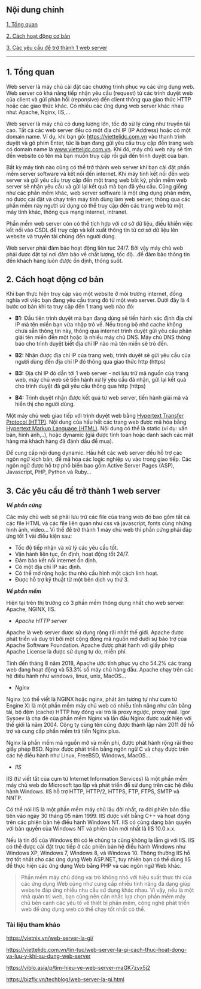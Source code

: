 ## <a name="" >Nội dung chính</a>
[1. Tổng quan](#1)

[2. Cách hoạt động cơ bản](#2)

[3. Các yêu cầu để trở thành 1 web server](#3)

___

## <a name="1" >1. Tổng quan</a>

Web server là máy chủ cài đặt các chương trình phục vụ các ứng dụng web. Web server có khả năng tiếp nhận yêu cầu (request) từ các trình duyệt web của client và gửi phản hồi (reponsive) đến client thông qua giao thức HTTP hoặc các giao thức khác. Có nhiều các ứng dụng web server khác nhau như: Apache, Nginx, IIS,… 

Web server là máy chủ có dung lượng lớn, tốc độ xử lý cũng như truyền tải cao. Tất cả các web server đều có một địa chỉ IP (IP Address) hoặc có một domain name. Ví dụ, khi bạn gõ: https://viettelidc.com.vn vào thanh trình duyệt và gõ phím Enter, tức là bạn đang gửi yêu cầu truy cập đến trang web có domain name là www.viettelidc.com.vn. Khi đó, máy chủ web này sẽ tìm đến website có tên mà bạn muốn truy cập rồi gửi đến trình duyệt của bạn.

Bất kỳ máy tính nào cũng có thể trở thành web server khi bạn cài đặt phần mềm server software và kết nối đến internet. Khi máy tính kết nối đến web server và gửi yêu cầu truy cập đến một trang web bất kỳ, phần mềm web server sẽ nhận yêu cầu và gửi lại kết quả mà bạn đã yêu cầu. Cũng giống như các phần mềm khác, web server software là một ứng dụng phần mềm, nó được cài đặt và chạy trên máy tính dùng làm web server, thông qua các phần mềm này người sử dụng có thể truy cập đến các trang web từ một máy tính khác, thông qua mạng internet, intranet.

Phần mềm web server còn có thể tích hợp với cơ sở dữ liệu, điều khiển việc kết nối vào CSDL để truy cập và kết xuất thông tin từ cơ sở dữ liệu lên website và truyền tải chúng đến người dùng. 

Web server phải đảm bảo hoạt động liên tục 24/7. Bởi vậy máy chủ web phải được đặt tại nơi đảm bảo về chất lượng, tốc độ...để đảm bảo thông tin đến khách hàng luôn được ổn định, thông suốt. 

## <a name="2" >2. Cách hoạt động cơ bản</a>

Khi bạn thực hiện truy cập vào một website ở môi trường internet, đồng nghĩa với việc bạn đang yêu cầu trang đó từ một web server. Dưới đây là 4 bước cơ bản khi ta truy cập đến 1 trang web nào đó:

  - **B1:** Đầu tiên trình duyệt mà bạn đang dùng sẽ tiến hành xác định địa chỉ IP mà tên miền bạn vừa nhập trỏ về. Nếu trong bộ nhớ cache không chứa sẵn thông tin này, thông qua internet trình duyệt gửi yêu cầu phân giải tên miền đến một hoặc là nhiều máy chủ DNS. Máy chủ DNS thông báo cho trình duyệt biết địa chỉ IP nào mà tên miền sẽ trỏ đến. 

  - **B2:** Nhận được địa chỉ IP của trang web, trình duyệt sẽ gửi yêu cầu của người dùng đến địa chỉ IP đó thông qua giao thức http (https)

  - **B3:** Địa chỉ IP đó dẫn tới 1 web server - nơi lưu trữ mã nguồn của trang web, máy chủ web sẽ tiến hành xử lý yêu cầu đã nhận, gửi lại kết quả cho trình duyệt đã gửi yêu cầu thông qua http (https)

  - **B4:** Trình duyệt nhận được kết quả từ web server, tiến hành giải mã và hiển thị cho người dùng.

Một máy chủ web giao tiếp với trình duyệt web bằng [Hypertext Transfer Protocol (HTTP)](https://vietnix.vn/http-la-gi/). Nội dung của hầu hết các trang web được mã hóa bằng [Hypertext Markup Language (HTML)](https://vietnix.vn/html-la-gi/). Nội dung có thể là static (ví dụ: văn bản, hình ảnh,..), hoặc dynamic (giá được tính toán hoặc danh sách các mặt hàng mà khách hàng đã đánh dấu để mua).

Để cung cấp nội dung dynamic. Hầu hết các web server đều hỗ trợ các ngôn ngữ kịch bản, để mã hóa các logic nghiệp vụ vào trong giao tiếp. Các ngôn ngữ được hỗ trợ phổ biến bao gồm Active Server Pages (ASP), Javascript, PHP, Python và Ruby...

## <a name="3" >3. Các yêu cầu để trở thành 1 web server</a>

_**Về phần cứng**_

Các máy chủ web sẽ phải lưu trữ các file của trang web đó bao gồm tất cả các file HTML và các file liên quan như css và javascript, fonts cùng những hình ảnh, video…
Vì thế để trở thành 1 máy chủ web thì phần cứng phải đáp ứng tốt 1 vài điều kiện sau:
  - Tốc độ tiếp nhận và xử lý các yêu cầu tốt.
  - Vận hành liên tục, ổn định, hoạt động tốt 24/7.
  - Đảm bảo kết nối internet ổn định.
  - Có một địa chỉ IP xác định. 
  - Có thể mở rộng hoặc thu nhỏ cấu hình một cách linh hoạt.
  - Được hỗ trợ kỹ thuật từ một bên dịch vụ thứ 3. 

_**Về phần mềm**_

Hiện tại trên thị trường có 3 phần mềm thông dụng nhất cho web server: Apache, NGINX, IIS.

- _Apache HTTP server_

Apache là web server được sử dụng rộng rãi nhất thế giới. Apache được phát triển và duy trì bởi một cộng đồng mã nguồn mở dưới sự bảo trợ của Apache Software Foundation. Apache được phát hành với giấy phép Apache License là được sử dụng tự do, miễn phí.

Tính đến tháng 8 năm 2018, Apache ước tính phục vụ cho 54.2% các trang web đang hoạt động và 53.3% số máy chủ hàng đầu. Apache chạy trên các hệ điều hành như windows, linux, unix, MacOS…

- _Nginx_

Nginx (có thể viết là NGINX hoặc nginx, phát âm tương tự như cụm từ Engine X) là một phần mềm máy chủ web có nhiều tính năng như cân bằng tải, bộ đệm (cache) HTTP hay đóng vai trò là proxy ngược, proxy mail. Igor Sysoev là cha đẻ của phần mềm Nginx và lần đầu Nginx được xuất hiện với thế giới là năm 2004. Công ty cùng tên cũng được thành lập năm 2011 để hỗ trợ và cung cấp phần mềm trả tiền Nginx plus.

Nginx là phần mềm mã nguồn mở và miễn phí, được phát hành rộng rãi theo giấy phép BSD. Nginx được phát triển bằng ngôn ngữ C và chạy được trên các hệ điều hành như Linux, FreeBSD, Windows, MacOS…

- _IIS_

IIS (từ viết tắt của cụm từ Internet Information Services) là một phần mềm máy chủ web do Microsoft tạo lập và phát triển để sử dụng trên các hệ điều hành Windows. IIS hỗ trợ HTTP, HTTP/2, HTTPS, FTP, FTPS, SMTP và NNTP.

Có thể nói IIS là một phần mềm máy chủ lâu đời nhất, ra đời phiên bản đầu tiên vào ngày 30 tháng 05 năm 1999. IIS được viết bằng C++ và hoạt động trên các phiên bản hệ điều hành Windows NT. IIS có cùng dạng bản quyền với bản quyền của Windows NT và phiên bản mới nhất là IIS 10.0.x.x.

Nếu là tín đồ của Windows thì có lẽ chúng ta cũng không lạ lẫm gì với IIS. IIS có thể được cài đặt trực tiếp ở các phiên bản hệ điều hành Windows như Windows XP, Windows 7, Windows 8, và Windows 10. Thông thường IIS hỗ trợ tốt nhất cho các ứng dụng Web ASP.NET, tuy nhiên bạn có thể dùng IIS để thực hiện các ứng dụng Web bằng PHP và các ngôn ngữ Web khác.

>Phần mềm máy chủ đóng vai trò không nhỏ với hiệu suất thực thi của các ứng dụng Web cũng như cung cấp nhiều tính năng đa dạng giúp website đáp ứng nhiều nhu cầu sử dụng khác nhau. Vì vậy, nếu là một nhà quản trị web, bạn cũng nên cân nhắc lựa chọn phần mềm máy chủ bên cạnh các yếu tố về thiết bị phần mềm, công nghệ phát triển web để ứng dụng web có thể chạy tốt nhất có thể.

### <a name="" >Tài liệu tham khảo</a>

https://vietnix.vn/web-server-la-gi/

https://viettelidc.com.vn/tin-tuc/web-server-la-gi-cach-thuc-hoat-dong-va-luu-y-khi-su-dung-web-server

https://viblo.asia/p/tim-hieu-ve-web-server-maGK7zyx5j2

https://bizfly.vn/techblog/web-server-la-gi.html



